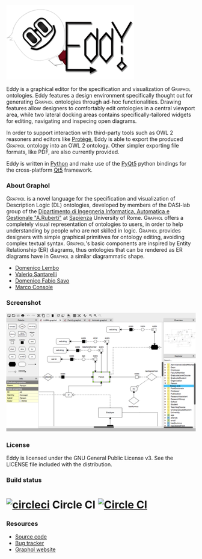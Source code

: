 ![Eddy](/artwork/banner.png?raw=true)

Eddy is a graphical editor for the specification and visualization of <span style="font-variant: small-caps">Graphol</span> ontologies. 
Eddy features a design environment specifically thought out for generating <span style="font-variant: small-caps">Graphol</span> 
ontologies through ad-hoc functionalities. Drawing features allow designers to comfortably edit ontologies in a central viewport 
area, while two lateral docking areas contains specifically-tailored widgets for editing, navigating and inspecing open diagrams. 

In order to support interaction with third-party tools such as OWL 2 reasoners and editors like [Protégé], Eddy is able 
to export the produced <span style="font-variant: small-caps">Graphol</span> ontology into an OWL 2 ontology. Other 
simpler exporting file formats, like PDF, are also currently provided.

Eddy is written in [Python] and make use of the [PyQt5] python bindings for the cross-platform [Qt5] framework. 

### About Graphol

<span style="font-variant: small-caps">Graphol</span> is a novel language for the specification and visualization of Description Logic (DL) 
ontologies, developed by members of the DASI-lab group of the [Dipartimento di Ingegneria Informatica, Automatica e Gestionale "A.Ruberti"] 
at [Sapienza] University of Rome. <span style="font-variant: small-caps">Graphol</span>  offers a completely visual representation of 
ontologies to users, in order to help understanding by people who are not skilled in logic. 
<span style="font-variant: small-caps">Graphol</span> provides designers with simple graphical primitives for ontology editing, 
avoiding complex textual syntax. <span style="font-variant: small-caps">Graphol</span>'s basic components are inspired by Entity 
Relationship (ER) diagrams, thus ontologies that can be rendered as ER diagrams have in <span style="font-variant: small-caps">Graphol</span> 
a similar diagrammatic shape.

* [Domenico Lembo](http://www.dis.uniroma1.it/~lembo/)                         
* [Valerio Santarelli](http://www.dis.uniroma1.it/~dottoratoii/students/valerio-santarelli)           
* [Domenico Fabio Savo](http://www.dis.uniroma1.it/~savo/)                       
* [Marco Console](http://www.dis.uniroma1.it/~dottoratoii/students/marco-console)                 

### Screenshot

![screenshot](/artwork/shot01.png?raw=true)

### License

Eddy is licensed under the GNU General Public License v3. See the LICENSE file included with the distribution.

### Build status

# [![circleci](https://avatars0.githubusercontent.com/u/1231870?v=2&s=50)](https://circleci.com/) Circle CI [![Circle CI](https://circleci.com/gh/danielepantaleone/eddy/tree/master.svg?style=svg&circle-token=d4611bacee6dca791faf8b03502ffabdeb099ffe)](https://circleci.com/gh/danielepantaleone/eddy/tree/master)

### Resources

* [Source code](https://github.com/danielepantaleone/eddy)
* [Bug tracker](https://github.com/danielepantaleone/eddy/issues)
* [Graphol website](http://www.dis.uniroma1.it/~graphol/)

[Dipartimento di Ingegneria Informatica, Automatica e Gestionale "A.Ruberti"]: http://www.dis.uniroma1.it/en
[Sapienza]: http://en.uniroma1.it/
[Graphol]: http://www.dis.uniroma1.it/~graphol/
[Python]: https://www.python.org/
[PyQt5]: https://riverbankcomputing.com/software/pyqt/intro
[Qt5]: http://www.qt.io/
[Protégé]: http://protege.stanford.edu/